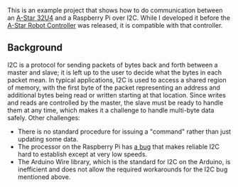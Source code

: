 This is an example project that shows how to do communication between an [A-Star 32U4](https://www.pololu.com/category/149/a-star-programmable-controllers) and a
Raspberry Pi over I2C.  While I developed it before the [A-Star Robot Controller](https://www.pololu.com/product/3117) was released,
it is compatible with that controller.

Background
----------

I2C is a protocol for sending packets of bytes back and forth between a master and slave; it is left up to the
user to decide what the bytes in each packet mean.  In typical applications, I2C is used to access a shared
region of memory, with the first byte of the packet representing an address and additional bytes being read or
written starting at that location.  Since writes and reads are controlled by the master, the slave must be
ready to handle them at any time, which makes it a challenge to handle multi-byte data safely.  Other challenges:

* There is no standard procedure for issuing a "command" rather than just updating some data.
* The processor on the Raspberry Pi has [a bug](http://www.advamation.com/knowhow/raspberrypi/rpi-i2c-bug.html)
  that makes reliable I2C hard to establish except at very low speeds.
* The Arduino Wire library, which is the standard for I2C on the Arduino, is inefficient and does not allow the
  required workarounds for the I2C bug mentioned above.
